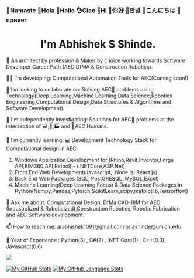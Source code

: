 ### 🙏Namaste  👋Hola   👋Hallo  👌Ciao  👋Hi  👋你好  👋안녕  👋こんにちは  👋привет


# <h1 align="center">I'm Abhishek S Shinde.</h1>

👨 An architect by profession & Maker by choice working towards Software Developer Career Path (AEC DfMA & Construction Robotics).

👨‍💻 I'm developing: Computational Automation Tools for AEC(Coming soon!)

👯 I’m looking to collaborate on: Solving AEC🚧 problems using Technology(Deep Learning,Machine Learning,Data Science,Robotics Engineering,Computational Design,Data Structures & Algorithms and Software Development).

🔭 I'm independently investigating:  Solutions for AEC🚧 problems at the intersection of 💻,🤖,🏭 and 👷AEC Humans.

🌱 I’m currently learning: 💻 Development Technology Stack for Computational design in AEC: 

1. Windows Application Development for (Rhino,Revit,Inventor,Forge API,BIM360 API,Retool) - (.NETCore,ASP.Net)
2. Front End Web Development(Javascript, .Node.js, React.js)
3. Back End Web Packages (SQL, PostGRESQL ,MySQL,Excel)
4. Machine Learning(Deep Learning Focus) & Data Science Packages in Python(Numpy,Pandas,Pytorch,ScikitLearn,scipy,matplotlib,Tensorflow)

💬 Ask me about: Computational Design, DfMa CAD-BIM for AEC (Industralized & Roboticized),Construction Robotics, Robotic Fabrication and AEC Software development.

📫 How to reach me: arabhishek1091@gmail.com or ashinde@umich.edu

🔬 Year of Experience : Python(3) , C#(2) , .NET Core(1) , C++(0.3), Javascript(0.6)

![](https://komarev.com/ghpvc/?username=InquisitiveAS&color=brightgreen&style=for-the-badge&label=PROFILE+VIEWS)


[![My GitHub Stats](https://github-readme-stats.vercel.app/api/?username=InquisitiveAS&count_private=true&theme=tokyonight&showicons=true)]()
[![My GitHub Language Stats](https://github-readme-stats.vercel.app/api/top-langs/?username=InquisitiveAS&langs_count=5&theme=tokyonight)]()

















<!--
COMMENTED OUT README HERE v
**InquisitiveAS/InquisitiveAS** is a ✨ _special_ ✨ repository because its `README.md` (this file) appears on your GitHub profile.

Here are some ideas to get you started:

- 🔭 I’m currently working on ...
- 🌱 I’m currently learning ...
- 👯 I’m looking to collaborate on ...
- 🤔 I’m looking for help with ...
- 💬 Ask me about ...
- 📫 How to reach me: ...
- 😄 Pronouns: ...
- ⚡ Fun fact: ...
- ⚡ Passion: Digital & Robotic Fabrication,Computational Design for CAD Modeling,Data Science,Machine Learning & Deep Learning Techniques, Optimization,Perception & Sensing,Computer Vision,Robotics Engineering,Human Robot Interaction(HRI), Autonomous Robots ,Construction Robotics.

- 🔬 Specializing: Check this space out(More to come!)

The YHype Service is being used to create a profile view count in this github readme
-->
